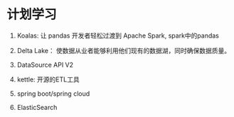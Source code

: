 # 计划学习

1. Koalas: 让 pandas 开发者轻松过渡到 Apache Spark, spark中的pandas

2. Delta Lake： 使数据从业者能够利用他们现有的数据湖，同时确保数据质量。

3. DataSource API V2

4. kettle: 开源的ETL工具

5. spring boot/spring cloud

6. ElasticSearch
